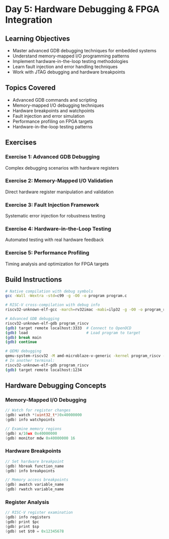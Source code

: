 # Day 5: Hardware Debugging & FPGA Integration

## Learning Objectives
- Master advanced GDB debugging techniques for embedded systems
- Understand memory-mapped I/O programming patterns
- Implement hardware-in-the-loop testing methodologies
- Learn fault injection and error handling techniques
- Work with JTAG debugging and hardware breakpoints

## Topics Covered
- Advanced GDB commands and scripting
- Memory-mapped I/O debugging techniques
- Hardware breakpoints and watchpoints
- Fault injection and error simulation
- Performance profiling on FPGA targets
- Hardware-in-the-loop testing patterns

## Exercises

### Exercise 1: Advanced GDB Debugging
Complex debugging scenarios with hardware registers

### Exercise 2: Memory-Mapped I/O Validation
Direct hardware register manipulation and validation

### Exercise 3: Fault Injection Framework
Systematic error injection for robustness testing

### Exercise 4: Hardware-in-the-Loop Testing
Automated testing with real hardware feedback

### Exercise 5: Performance Profiling
Timing analysis and optimization for FPGA targets

## Build Instructions

```bash
# Native compilation with debug symbols
gcc -Wall -Wextra -std=c99 -g -O0 -o program program.c

# RISC-V cross-compilation with debug info
riscv32-unknown-elf-gcc -march=rv32imac -mabi=ilp32 -g -O0 -o program_riscv program.c

# Advanced GDB debugging
riscv32-unknown-elf-gdb program_riscv
(gdb) target remote localhost:3333  # Connect to OpenOCD
(gdb) load                          # Load program to target
(gdb) break main
(gdb) continue

# QEMU debugging
qemu-system-riscv32 -M amd-microblaze-v-generic -kernel program_riscv -s -S -nographic
# In another terminal:
riscv32-unknown-elf-gdb program_riscv
(gdb) target remote localhost:1234
```

## Hardware Debugging Concepts

### Memory-Mapped I/O Debugging
```c
// Watch for register changes
(gdb) watch *(uint32_t*)0x40000000
(gdb) info watchpoints

// Examine memory regions
(gdb) x/16wx 0x40000000
(gdb) monitor mdw 0x40000000 16
```

### Hardware Breakpoints
```c
// Set hardware breakpoint
(gdb) hbreak function_name
(gdb) info breakpoints

// Memory access breakpoints
(gdb) awatch variable_name
(gdb) rwatch variable_name
```

### Register Analysis
```c
// RISC-V register examination
(gdb) info registers
(gdb) print $pc
(gdb) print $sp
(gdb) set $t0 = 0x12345678
```